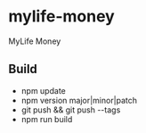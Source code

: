 # mylife-money
MyLife Money

## Build
 - npm update
 - npm version major|minor|patch
 - git push && git push --tags
 - npm run build
